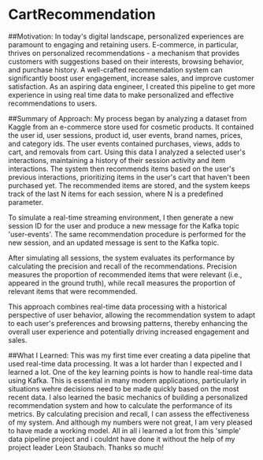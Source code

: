 # CartRecommendation

##Motivation:
In today's digital landscape, personalized experiences are paramount to engaging and retaining users. E-commerce, in particular, thrives on personalized recommendations - a mechanism that provides customers with suggestions based on their interests, browsing behavior, and purchase history. A well-crafted recommendation system can significantly boost user engagement, increase sales, and improve customer satisfaction. As an aspiring data engineer, I created this pipeline to get more experience in using real time data to make personalized and effective recommendations to users. 

##Summary of Approach:
My process began by analyzing a dataset from Kaggle from an e-commerce store used for cosmetic products. It contained the user id, user sessions, product id, user events, brand names, prices, and category ids. The user events contained purchases, views, adds to cart, and removals from cart. Using this data I analyzed a selected user's interactions, maintaining a history of their session activity and item interactions. The system then recommends items based on the user's previous interactions, prioritizing items in the user's cart that haven't been purchased yet. The recommended items are stored, and the system keeps track of the last N items for each session, where N is a predefined parameter. 

To simulate a real-time streaming environment, I then generate a new session ID for the user and produce a new message for the Kafka topic 'user-events'. The same recommendation procedure is performed for the new session, and an updated message is sent to the Kafka topic.

After simulating all sessions, the system evaluates its performance by calculating the precision and recall of the recommendations. Precision measures the proportion of recommended items that were relevant (i.e., appeared in the ground truth), while recall measures the proportion of relevant items that were recommended.

This approach combines real-time data processing with a historical perspective of user behavior, allowing the recommendation system to adapt to each user's preferences and browsing patterns, thereby enhancing the overall user experience and potentially driving increased engagement and sales.

##What I Learned:
This was my first time ever creating a data pipeline that used real-time data processing. It was a lot harder than I expected and I learned a lot. One of the key learning points is how to handle real-time data using Kafka. This is essential in many modern applications, particularly in situations wehre decisions need to be made quickly based on the most recent data. I also learned the basic mechanics of building a personalized recommendation system and how to calculate the performance of its metrics. By calculating precision and recall, I can assess the effectiveness of my system. And although my numbers were not great, I am very pleased to have made a working model. All in all i learned a lot from this 'simple' data pipeline project and i couldnt have done it without the help of my project leader Leon Staubach. Thanks so much! 
